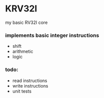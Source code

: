 # KRV32I
my basic RV32I core

### implements basic integer instructions
- shift
- arithmetic
- logic

### todo:
- read instructions
- write instructions
- unit tests
